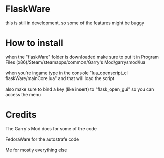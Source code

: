 # FlaskWare

this is still in development, so some of the features might be buggy

# How to install

when the "flaskWare" folder is downloaded make sure to put it in Program Files (x86)/Steam/steamapps/common/Garry's Mod/garrysmod/lua
<br><br>
when you're ingame type in the console "lua_openscript_cl flaskWare/mainCore.lua" and that will load the script
<br><br>
also make sure to bind a key (like insert) to "flask_open_gui" so you can access the menu

# Credits

The Garry's Mod docs for some of the code
<br><br>
FedoraWare for the autostrafe code
<br><br>
Me for mostly everything else
